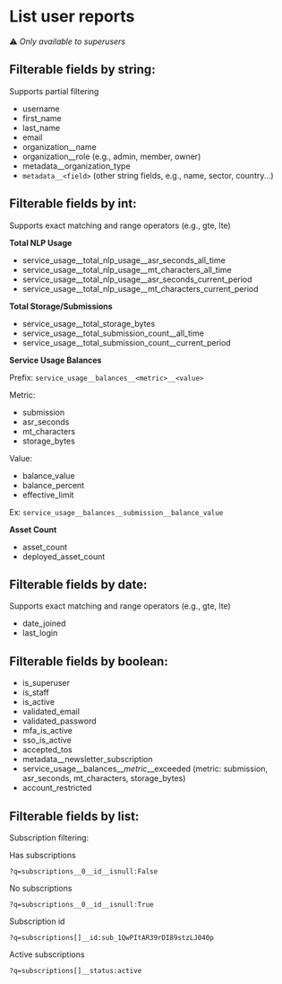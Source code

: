 # List user reports

⚠️ _Only available to superusers_

## Filterable fields by string:

Supports partial filtering
- username
- first_name
- last_name
- email
- organization__name
- organization__role (e.g., admin, member, owner)
- metadata__organization_type
- `metadata__<field>` (other string fields, e.g., name, sector, country...)

## Filterable fields by int:

Supports exact matching and range operators (e.g., gte, lte)

**Total NLP Usage**
- service_usage__total_nlp_usage__asr_seconds_all_time
- service_usage__total_nlp_usage__mt_characters_all_time
- service_usage__total_nlp_usage__asr_seconds_current_period
- service_usage__total_nlp_usage__mt_characters_current_period

**Total Storage/Submissions**
- service_usage__total_storage_bytes
- service_usage__total_submission_count__all_time
- service_usage__total_submission_count__current_period

**Service Usage Balances**

Prefix: `service_usage__balances__<metric>__<value>`

Metric:
- submission
- asr_seconds
- mt_characters
- storage_bytes

Value:
- balance_value
- balance_percent
- effective_limit

Ex: `service_usage__balances__submission__balance_value`

**Asset Count**
- asset_count
- deployed_asset_count

## Filterable fields by date:
Supports exact matching and range operators (e.g., gte, lte)

- date_joined
- last_login

## Filterable fields by boolean:

- is_superuser
- is_staff
- is_active
- validated_email
- validated_password
- mfa_is_active
- sso_is_active
- accepted_tos
- metadata__newsletter_subscription
- service_usage__balances__*metric*__exceeded (metric: submission, asr_seconds, mt_characters, storage_bytes)
- account_restricted

## Filterable fields by list:

Subscription filtering:

Has subscriptions

`?q=subscriptions__0__id__isnull:False`

No subscriptions

`?q=subscriptions__0__id__isnull:True`

Subscription id

`?q=subscriptions[]__id:sub_1QwPItAR39rDI89stzLJ040p`

Active subscriptions

`?q=subscriptions[]__status:active`
